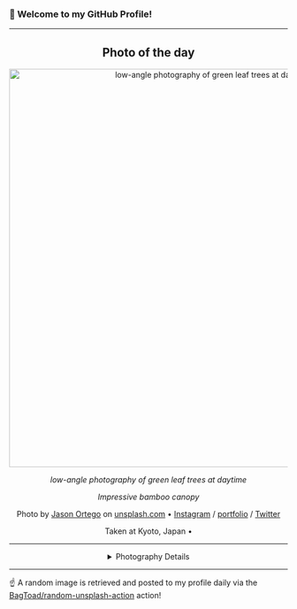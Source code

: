 ### 👋 Welcome to my GitHub Profile!

----
<div align="center">

## Photo of the day
  
  <a href="https://unsplash.com/photos/low-angle-photography-of-green-leaf-trees-at-daytime-buF62ewDLcQ"><img width="720" src="https://images.unsplash.com/photo-1420745981456-b95fe23f5753?crop=entropy&cs=tinysrgb&fit=max&fm=jpg&ixid=M3w1OTQ0OTd8MHwxfHJhbmRvbXx8fHx8fHx8fDE3MTU0MDc1ODZ8&ixlib=rb-4.0.3&q=80&w=1080" alt="low-angle photography of green leaf trees at daytime"></a>
  
  <em>low-angle photography of green leaf trees at daytime</em>
  
  <em>Impressive bamboo canopy</em>

  Photo by [Jason Ortego](http://www.flickr.com/photos/jasonortego/) on [unsplash.com](https://unsplash.com/) • [Instagram](https://instagram.com/jortego) / [portfolio](http://www.flickr.com/photos/jasonortego/) / [Twitter](https://twitter.com/ortego)
  
  Taken at Kyoto, Japan • 
  
  ---
  
<details>
<summary>Photography Details</summary>
  
| Parameter     | Value |
| ------------- | ----- |
| Camera Model  | Canon EOS 6D |
| Exposure Time | 1/30 |
| Aperture      | 4.5 |
| Focal Length  | 17.0 |
| ISO           | 1250 |
| Location      | Kyoto, Japan (Japan) |
| Coordinates   | Latitude null, Longitude null |

</details>

</div>

----

☝️ A random image is retrieved and posted to my profile daily via the [BagToad/random-unsplash-action](https://github.com/BagToad/random-unsplash-action) action!
